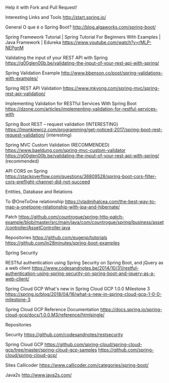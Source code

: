 Help it with Fork and Pull Request!

Interesting Links and Tools
http://start.spring.io/


General
O que é o Spring Boot?
http://blog.algaworks.com/spring-boot/

Spring Framework Tutorial | Spring Tutorial For Beginners With Examples | Java Framework | Edureka
https://www.youtube.com/watch?v=rMLP-NEPgnM

Validating the input of your REST API with Spring
https://g00glen00b.be/validating-the-input-of-your-rest-api-with-spring/

Spring Validation Example
http://www.bbenson.co/post/spring-validations-with-examples/
 
Spring REST API Validation
https://www.mkyong.com/spring-mvc/spring-rest-api-validation/
 
Implementing Validation for RESTful Services With Spring Boot
https://dzone.com/articles/implementing-validation-for-restful-services-with
 
Spring Boot REST – request validation (INTERESTING)
https://lmonkiewicz.com/programming/get-noticed-2017/spring-boot-rest-request-validation/ (interesting)
 
Spring MVC Custom Validation (RECOMMENDED)
https://www.baeldung.com/spring-mvc-custom-validator
https://g00glen00b.be/validating-the-input-of-your-rest-api-with-spring/ (recommended)

API
CORS on Spring
https://stackoverflow.com/questions/36809528/spring-boot-cors-filter-cors-preflight-channel-did-not-succeed


Entities, Database and Relations

To @OneToOne relationship
https://vladmihalcea.com/the-best-way-to-map-a-onetoone-relationship-with-jpa-and-hibernate/

Patch
https://github.com/countrogue/spring-http-patch-example/blob/master/src/main/java/com/countrogue/spring/business/asset/controller/AssetController.java

Repositories
https://github.com/eugenp/tutorials
https://github.com/in28minutes/spring-boot-examples


Spring Security

RESTful authentication using Spring Security on Spring Boot, and jQuery as a web client
https://www.codesandnotes.be/2014/10/31/restful-authentication-using-spring-security-on-spring-boot-and-jquery-as-a-web-client/

Spring Cloud GCP
What's new in Spring Cloud GCP 1.0.0 Milestone 3
https://spring.io/blog/2018/04/16/what-s-new-in-spring-cloud-gcp-1-0-0-milestone-3

Spring Cloud GCP Reference Documentation
https://docs.spring.io/spring-cloud-gcp/docs/1.0.0.M3/reference/htmlsingle/

Repositories

Security
https://github.com/codesandnotes/restsecurity

Spring Cloud GCP
https://github.com/spring-cloud/spring-cloud-gcp/tree/master/spring-cloud-gcp-samples
https://github.com/spring-cloud/spring-cloud-gcp/


Sites
Callicoder
https://www.callicoder.com/categories/spring-boot/

Java2s
http://www.java2s.com/

